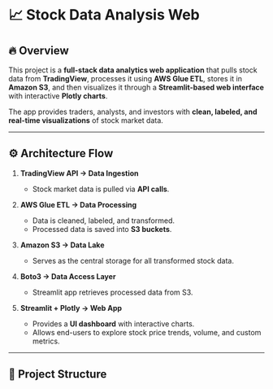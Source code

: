 # 📈 Stock Data Analysis Web  

## 🔥 Overview  
This project is a **full-stack data analytics web application** that pulls stock data from **TradingView**, processes it using **AWS Glue ETL**, stores it in **Amazon S3**, and then visualizes it through a **Streamlit-based web interface** with interactive **Plotly charts**.  

The app provides traders, analysts, and investors with **clean, labeled, and real-time visualizations** of stock market data.  

---

## ⚙️ Architecture Flow  

1. **TradingView API → Data Ingestion**  
   - Stock market data is pulled via **API calls**.  

2. **AWS Glue ETL → Data Processing**  
   - Data is cleaned, labeled, and transformed.  
   - Processed data is saved into **S3 buckets**.  

3. **Amazon S3 → Data Lake**  
   - Serves as the central storage for all transformed stock data.  

4. **Boto3 → Data Access Layer**  
   - Streamlit app retrieves processed data from S3.  

5. **Streamlit + Plotly → Web App**  
   - Provides a **UI dashboard** with interactive charts.  
   - Allows end-users to explore stock price trends, volume, and custom metrics.  

---

## 📂 Project Structure  

